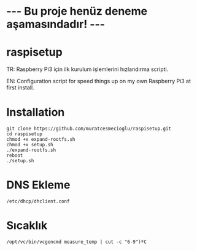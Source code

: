# --- Bu proje henüz deneme aşamasındadır! ---

# raspisetup
TR: Raspberry Pi3 için ilk kurulum işlemlerini hızlandırma scripti.

EN: Configuration script for speed things up on my own Raspberry Pi3 at first install.

# Installation

    git clone https://github.com/muratcesmecioglu/raspisetup.git
    cd raspisetup
    chmod +x expand-rootfs.sh
    chmod +x setup.sh
    ./expand-rootfs.sh
    reboot
    ./setup.sh

# DNS Ekleme
    /etc/dhcp/dhclient.conf
    
# Sıcaklık
    /opt/vc/bin/vcgencmd measure_temp | cut -c "6-9")ºC

